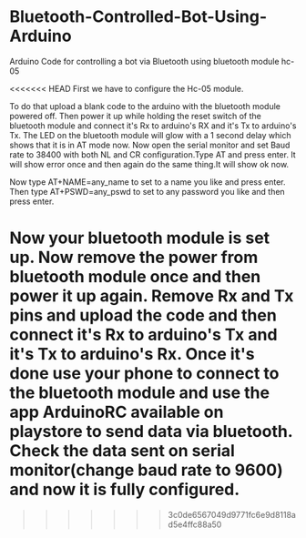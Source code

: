 # Bluetooth-Controlled-Bot-Using-Arduino
Arduino Code for controlling a bot via Bluetooth using bluetooth module hc-05

<<<<<<< HEAD
First we have to configure the Hc-05 module.

To do that upload a blank code to the arduino with the bluetooth module powered off. Then power it up while holding the reset switch of the bluetooth module and connect it's Rx to arduino's RX and it's Tx to arduino's Tx. The LED on the bluetooth module will glow with a 1 second delay which shows that it is in AT mode now. Now open the serial monitor and set Baud rate to 38400 with both NL and CR configuration.Type AT and press enter. It will show error once and then again do the same thing.It will show ok now.

Now type AT+NAME=any_name to set to a name you like and press enter.
Then type AT+PSWD=any_pswd to set to any password you like and then press enter.

Now your bluetooth module is set up.
Now remove the power from bluetooth module once and then power it up again.
Remove Rx and Tx pins and upload the code and then connect it's Rx to arduino's Tx and it's Tx to arduino's Rx.
Once it's done use your phone to connect to the bluetooth module and use the app ArduinoRC available on playstore to send data via bluetooth. Check the data sent on serial monitor(change baud rate to 9600) and now it is fully configured.
=======
>>>>>>> 3c0de6567049d9771fc6e9d8118ad5e4ffc88a50
